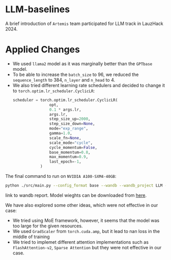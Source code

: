 # LLM-baselines

A brief introduction of `Artemis` team participated for LLM track in LauzHack 2024.

# Applied Changes

- We used `llama2` model as it was marginally better than the `GPTbase` model.
- To be able to increase the `batch_size` to 96, we reduced the `sequence_length` to 384, `n_layer` and `n_head` to 4.
- We also tried different learning rate schedulers and decided to change it to `torch.optim.lr_scheduler.CyclicLR`:
    ```python
    scheduler = torch.optim.lr_scheduler.CyclicLR(
                    opt,
                    0.1 * args.lr,
                    args.lr,
                    step_size_up=2000,
                    step_size_down=None,
                    mode="exp_range",
                    gamma=1.0,
                    scale_fn=None,
                    scale_mode="cycle",
                    cycle_momentum=False,
                    base_momentum=0.8,
                    max_momentum=0.9,
                    last_epoch=-1,
                )
    ```

The final command to run on `NVIDIA A100-SXM4-40GB`:
```sh
python ./src/main.py --config_format base --wandb --wandb_project LLM --n_layer 4 --n_head 4 --model llama2 --seed 123 --batch_size 96  --sequence_length 384
```
link to wandb report.
Model wieghts can be downloaded from [here]().

We have also explored some other ideas, which were not effective in our case:
- We tried using MoE framework, however, it seems that the model was too large for the given resources.
- We used `GradScaler` from `torch.cuda.amp`, but it lead to nan loss in the middle of training
- We tried to implemet different attention implementations such as `FlashAttention-v2`, `Sparse Attention` but they were not effective in our case.